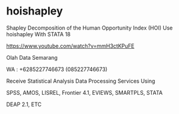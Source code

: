 # hoishapley
Shapley Decomposition of the Human Opportunity Index (HOI) Use hoishapley With STATA 18

https://www.youtube.com/watch?v=mmH3ctKPuFE

Olah Data Semarang

WA : +6285227746673 (085227746673)

Receive Statistical Analysis Data Processing Services Using

SPSS, AMOS, LISREL, Frontier 4.1, EVIEWS, SMARTPLS, STATA

DEAP 2.1, ETC
